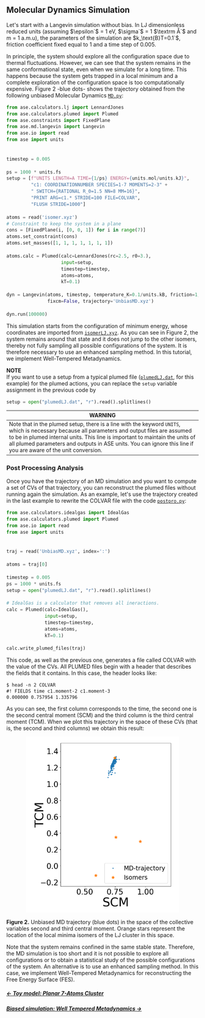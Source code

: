 ## Molecular Dynamics Simulation

Let's start with a Langevin simulation without bias. In LJ dimensionless 
reduced units (assuming $\epsilon`$ = 1 eV, $\sigma`$ = 1 $\textrm Å`$ and 
m = 1 a.m.u), the parameters of the simulation are  $k_\text{B}T=0.1`$, 
friction coefficient fixed equal to 1 and a time step of 0.005.

In principle, the system should explore all the configuration space 
due to thermal fluctuations. However, we can see that the system remains in the 
same conformational state, even when we simulate for a long time. This happens because the system gets trapped in a local minimum and a 
complete exploration of the configuration 
space is too computationally expensive. Figure 2 -blue 
dots- shows the trajectory obtained from the following unbiased 
Molecular Dynamics [`MD.py`](https://github.com/Sucerquia/ASE-PLUMED_tutorial/blob/master/files/MD.py):

```python
from ase.calculators.lj import LennardJones
from ase.calculators.plumed import Plumed
from ase.constraints import FixedPlane
from ase.md.langevin import Langevin
from ase.io import read
from ase import units


timestep = 0.005

ps = 1000 * units.fs
setup = [f"UNITS LENGTH=A TIME={1/ps} ENERGY={units.mol/units.kJ}",
         "c1: COORDINATIONNUMBER SPECIES=1-7 MOMENTS=2-3" +
         " SWITCH={RATIONAL R_0=1.5 NN=8 MM=16}",
         "PRINT ARG=c1.* STRIDE=100 FILE=COLVAR",
         "FLUSH STRIDE=1000"]

atoms = read('isomer.xyz')
# Constraint to keep the system in a plane
cons = [FixedPlane(i, [0, 0, 1]) for i in range(7)]
atoms.set_constraint(cons)
atoms.set_masses([1, 1, 1, 1, 1, 1, 1])

atoms.calc = Plumed(calc=LennardJones(rc=2.5, r0=3.),
                    input=setup,
                    timestep=timestep,
                    atoms=atoms,
                    kT=0.1)

dyn = Langevin(atoms, timestep, temperature_K=0.1/units.kB, friction=1,
               fixcm=False, trajectory='UnbiasMD.xyz')

dyn.run(100000)
```

This simulation starts from the configuration of minimum energy, whose 
coordinates are imported from [`isomerLJ.xyz`](https://github.com/Sucerquia/ASE-PLUMED_tutorial/blob/master/files/isomer.xyz).
As you can see in Figure 2, the 
system remains around that state and it does not jump to the other 
isomers, thereby not fully sampling all possible 
configurations of the system. It is therefore necessary  to use an enhanced
sampling method.
In this tutorial, we implement Well-Tempered Metadynamics.
 
 **NOTE**  
If you want to use a setup from a typical plumed file ([`plumedLJ.dat`](https://github.com/Sucerquia/ASE-PLUMED_tutorial/blob/master/files/plumedLJ.dat), for this example) for the plumed actions, you can replace the `setup` variable assignment in the previous code by

```python
setup = open("plumedLJ.dat", "r").read().splitlines()
```

| **WARNING** |
| ---         |
| Note that in the plumed setup, there is a line with the keyword `UNITS`, which is necessary because all parameters and output files are assumed to be in plumed internal units. This line is important to maintain the units of all plumed parameters and outputs in ASE units. You can ignore this line if you are aware of the unit  conversion.   |


### Post Processing Analysis

Once you have the trajectory of an MD simulation and you want to compute a set of 
CVs of that trajectory, you can reconstruct the plumed files without running 
again the simulation. As an example, let's use the trajectory created in 
the last example to rewrite the COLVAR file with the code [`postpro.py`](https://github.com/Sucerquia/ASE-PLUMED_tutorial/blob/master/files/postpro.py):

```python
from ase.calculators.idealgas import IdealGas
from ase.calculators.plumed import Plumed
from ase.io import read
from ase import units


traj = read('UnbiasMD.xyz', index=':')

atoms = traj[0]

timestep = 0.005
ps = 1000 * units.fs
setup = open("plumedLJ.dat", "r").read().splitlines()

# IdealGas is a calculator that removes all ineractions.
calc = Plumed(calc=IdealGas(),
              input=setup,
              timestep=timestep,
              atoms=atoms,
              kT=0.1)

calc.write_plumed_files(traj)
```

This code, as well as the previous one, generates a file called COLVAR with 
the value of the CVs. All PLUMED files begin with a header that describes the 
fields that it contains. In this case, the header looks like:

```
$ head -n 2 COLVAR
#! FIELDS time c1.moment-2 c1.moment-3
0.000000 0.757954 1.335796
```

As you can see, the first column corresponds to the time, the second one is the 
second central moment (SCM) and the third column is the third central moment 
(TCM). When we plot this trajectory in the space of these CVs (that is, the 
second and third columns) we obtain this result:

<div align="center">
  <img src="/files/MD.png"  width="400">
</div>

**Figure 2.** Unbiased MD trajectory (blue dots) in the space of the collective
variables second and third central moment. Orange stars represent the location of
the local minima isomers of the LJ cluster in this space.

Note that the system remains confined in the same stable state. Therefore, the MD simulation is too short and it is not possible to explore all configurations or to obtain
a statistical study of the possible configurations of the system. An alternative is to use an enhanced sampling 
method. In this case, we implement Well-Tempered Metadynamics for 
reconstructing the Free Energy Surface (FES).

##### [&larr; Toy model: Planar 7-Atoms Cluster](defsystem.md)
##### [Biased simulation: Well Tempered Metadynamics &rarr;](MTD.md)
